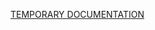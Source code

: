 [TEMPORARY DOCUMENTATION](http://htmlpreview.github.io/?https://github.com/LeDanielH/HouseholdJS/blob/master/docs/index.html)
